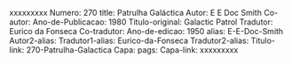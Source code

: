 xxxxxxxxx
Numero: 270
title: Patrulha Galáctica
Autor: E E Doc Smith
Co-autor: 
Ano-de-Publicacao: 1980
Titulo-original: Galactic Patrol
Tradutor: Eurico da Fonseca
Co-tradutor: 
Ano-de-edicao: 1950
alias: E-E-Doc-Smith
Autor2-alias: 
Tradutor1-alias: Eurico-da-Fonseca
Tradutor2-alias: 
Titulo-link: 270-Patrulha-Galactica
Capa: 
pags: 
Capa-link: 
xxxxxxxxx